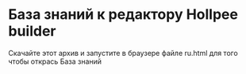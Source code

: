 # База знаний к редактору Hollpee builder 
Скачайте этот архив и запустите в браузере файле ru.html для того чтобы открась База знаний

